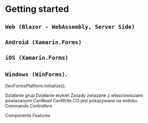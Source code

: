 # Getting started

## `Web (Blazor - WebAssembly, Server Side)`



## `Android (Xamarin.Forms)`
## `iOS (Xamarin.Forms)`
## `Windows (WinForms)`.


 DevFormsPlatform.Initialize();



 Działanie grup
 Działanie etykiet
 Zasady zwiazane z własciowściami powiazanymi CanRead CanWrite
 CO jest pokazywane na widoku
 Commands
Controllers



 Components
 Features
